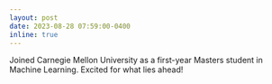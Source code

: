 ```yaml
---
layout: post
date: 2023-08-28 07:59:00-0400
inline: true
---
```


Joined Carnegie Mellon University as a first-year Masters student in Machine Learning. Excited for what lies ahead! 
